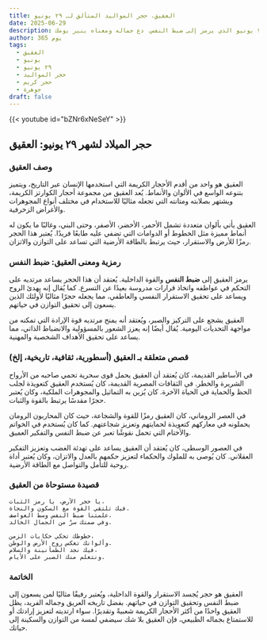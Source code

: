 ```yaml
---
title: العقيق، حجر المواليد المتألق لـ ٢٩ يونيو
date: 2025-06-29
description: اشعر بأهمية العقيق، حجر المواليد لـ ٢٩ يونيو الذي يرمز إلى ضبط النفس. دع جماله ومعناه ينير يومك.
author: 365 يوم
tags:
  - العقيق
  - يونيو
  - ٢٩ يونيو
  - حجر المواليد
  - حجر كريم
  - جوهرة
draft: false
---
```


{{< youtube id="bZNr6xNeSeY" >}}

## حجر الميلاد لشهر ٢٩ يونيو: العقيق

### وصف العقيق

العقيق هو واحد من أقدم الأحجار الكريمة التي استخدمها الإنسان عبر التاريخ، ويتميز بتنوعه الواسع في الألوان والأنماط. يُعد العقيق من مجموعة أحجار الكوارتز الكريمة، ويشتهر بصلابته ومتانته التي تجعله مثاليًا للاستخدام في مختلف أنواع المجوهرات والأغراض الزخرفية.

العقيق يأتي بألوان متعددة تشمل الأحمر، الأخضر، الأصفر، وحتى البني، وغالبًا ما يكون له أنماط مميزة مثل الخطوط أو الدوامات التي تضفي عليه طابعًا فريدًا. يُعتبر هذا الحجر رمزًا للأرض والاستقرار، حيث يرتبط بالطاقة الأرضية التي تساعد على التوازن والاتزان.

### رمزية ومعنى العقيق: ضبط النفس

يرمز العقيق إلى **ضبط النفس** والقوة الداخلية. يُعتقد أن هذا الحجر يساعد مرتديه على التحكم في عواطفه واتخاذ قرارات مدروسة بعيدًا عن التسرع. كما يُقال إنه يهدئ الروح ويساعد على تحقيق الاستقرار النفسي والعاطفي، مما يجعله حجرًا مثاليًا لأولئك الذين يسعون إلى تحقيق التوازن في حياتهم.

العقيق يشجع على التركيز والصبر، ويُعتقد أنه يمنح مرتديه قوة الإرادة التي تمكنه من مواجهة التحديات اليومية. يُقال أيضًا إنه يعزز الشعور بالمسؤولية والانضباط الذاتي، مما يساعد على تحقيق الأهداف الشخصية والمهنية.

### قصص متعلقة بـ العقيق (أسطورية، ثقافية، تاريخية، إلخ)

في الأساطير القديمة، كان يُعتقد أن العقيق يحمل قوى سحرية تحمي صاحبه من الأرواح الشريرة والخطر. في الثقافات المصرية القديمة، كان يُستخدم العقيق كتعويذة لجلب الحظ والحماية في الحياة الآخرة. كان يُزين به التماثيل والمجوهرات الملكية، وكان يُعتبر حجرًا مقدسًا يرتبط بالقوة والثبات.

في العصر الروماني، كان العقيق رمزًا للقوة والشجاعة، حيث كان المحاربون الرومان يحملونه في معاركهم كتعويذة لحمايتهم وتعزيز شجاعتهم. كما كان يُستخدم في الخواتم والأختام التي تحمل نقوشًا تعبر عن ضبط النفس والتفكير العميق.

في العصور الوسطى، كان يُعتقد أن العقيق يساعد على تهدئة الغضب وتعزيز التفكير العقلاني. كان يُوصى به للملوك والحكماء لتعزيز حكمهم بالعدل والاتزان، وكان يُعتبر أداة روحية للتأمل والتواصل مع الطاقة الأرضية.

### قصيدة مستوحاة من العقيق

```
يا حجر الأرض، يا رمز الثبات،  
فيك تلتقي القوة مع السكون والنجاة.  
علمتنا ضبط النفس وسط العواصف،  
وفي صمتك سرٌ من الجمال الخالد.

خطوطك تحكي حكايات الزمن،  
وألوانك تعكس روح الأرض والوطن.  
فيك نجد الطمأنينة والسلام،  
ونتعلم منك الصبر على الأيام.
```

### الخاتمة

العقيق هو حجر يُجسد الاستقرار والقوة الداخلية، ويُعتبر رفيقًا مثاليًا لمن يسعون إلى ضبط النفس وتحقيق التوازن في حياتهم. بفضل تاريخه العريق وجماله الفريد، يظل العقيق واحدًا من أكثر الأحجار الكريمة شعبيةً وتقديرًا. سواء ارتديته لتعزيز إرادتك أو للاستمتاع بجماله الطبيعي، فإن العقيق بلا شك سيضفي لمسة من التوازن والسكينة إلى حياتك.